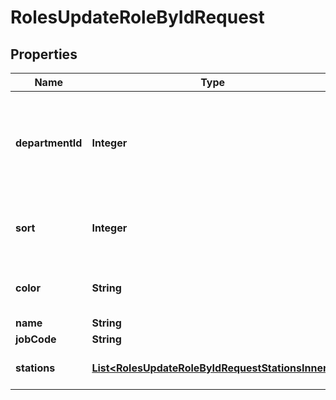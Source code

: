 

# RolesUpdateRoleByIdRequest


## Properties

| Name | Type | Description | Notes |
|------------ | ------------- | ------------- | -------------|
|**departmentId** | **Integer** | Department ID. If this role is not assigned to a department, this value will be zero |  [optional] |
|**sort** | **Integer** | The order in which the roles will be listed in the web app |  [optional] |
|**color** | **String** | A hex number representing the color |  [optional] |
|**name** | **String** | Role name |  [optional] |
|**jobCode** | **String** | Job code |  [optional] |
|**stations** | [**List&lt;RolesUpdateRoleByIdRequestStationsInner&gt;**](RolesUpdateRoleByIdRequestStationsInner.md) | Stations this role contains |  [optional] |



